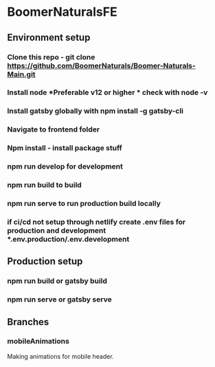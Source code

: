 # BoomerNaturalsFE

## Environment setup

### Clone this repo - git clone https://github.com/BoomerNaturals/Boomer-Naturals-Main.git
### Install node *Preferable v12 or higher * check with node -v
### Install gatsby globally with npm install -g gatsby-cli
### Navigate to frontend folder 
### Npm install - install package stuff
### npm run develop for development
### npm run build to build
### npm run serve  to run production build locally
### if ci/cd not setup through netlify create .env files for production and development *.env.production/.env.development


## Production setup

### npm run build  or  gatsby build
### npm run serve  or gatsby serve

## Branches

### mobileAnimations
Making animations for mobile header.
